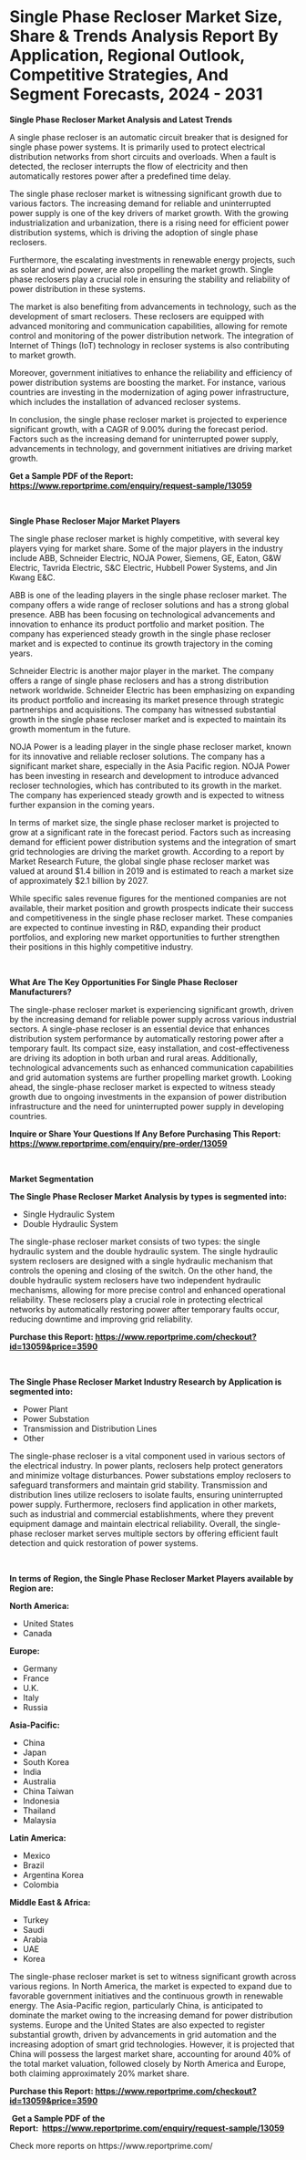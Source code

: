 <p><h1>Single Phase Recloser Market Size, Share & Trends Analysis Report By Application, Regional Outlook, Competitive Strategies, And Segment Forecasts, 2024 - 2031</h1></p><p><strong>Single Phase Recloser Market Analysis and Latest Trends</strong></p>
<p><p>A single phase recloser is an automatic circuit breaker that is designed for single phase power systems. It is primarily used to protect electrical distribution networks from short circuits and overloads. When a fault is detected, the recloser interrupts the flow of electricity and then automatically restores power after a predefined time delay.</p><p>The single phase recloser market is witnessing significant growth due to various factors. The increasing demand for reliable and uninterrupted power supply is one of the key drivers of market growth. With the growing industrialization and urbanization, there is a rising need for efficient power distribution systems, which is driving the adoption of single phase reclosers.</p><p>Furthermore, the escalating investments in renewable energy projects, such as solar and wind power, are also propelling the market growth. Single phase reclosers play a crucial role in ensuring the stability and reliability of power distribution in these systems.</p><p>The market is also benefiting from advancements in technology, such as the development of smart reclosers. These reclosers are equipped with advanced monitoring and communication capabilities, allowing for remote control and monitoring of the power distribution network. The integration of Internet of Things (IoT) technology in recloser systems is also contributing to market growth.</p><p>Moreover, government initiatives to enhance the reliability and efficiency of power distribution systems are boosting the market. For instance, various countries are investing in the modernization of aging power infrastructure, which includes the installation of advanced recloser systems.</p><p>In conclusion, the single phase recloser market is projected to experience significant growth, with a CAGR of 9.00% during the forecast period. Factors such as the increasing demand for uninterrupted power supply, advancements in technology, and government initiatives are driving market growth.</p></p>
<p><strong>Get a Sample PDF of the Report:&nbsp; <a href="https://www.reportprime.com/enquiry/request-sample/13059">https://www.reportprime.com/enquiry/request-sample/13059</a></strong></p>
<p>&nbsp;</p>
<p><strong>Single Phase Recloser Major Market Players</strong></p>
<p><p>The single phase recloser market is highly competitive, with several key players vying for market share. Some of the major players in the industry include ABB, Schneider Electric, NOJA Power, Siemens, GE, Eaton, G&W Electric, Tavrida Electric, S&C Electric, Hubbell Power Systems, and Jin Kwang E&C.</p><p>ABB is one of the leading players in the single phase recloser market. The company offers a wide range of recloser solutions and has a strong global presence. ABB has been focusing on technological advancements and innovation to enhance its product portfolio and market position. The company has experienced steady growth in the single phase recloser market and is expected to continue its growth trajectory in the coming years.</p><p>Schneider Electric is another major player in the market. The company offers a range of single phase reclosers and has a strong distribution network worldwide. Schneider Electric has been emphasizing on expanding its product portfolio and increasing its market presence through strategic partnerships and acquisitions. The company has witnessed substantial growth in the single phase recloser market and is expected to maintain its growth momentum in the future.</p><p>NOJA Power is a leading player in the single phase recloser market, known for its innovative and reliable recloser solutions. The company has a significant market share, especially in the Asia Pacific region. NOJA Power has been investing in research and development to introduce advanced recloser technologies, which has contributed to its growth in the market. The company has experienced steady growth and is expected to witness further expansion in the coming years.</p><p>In terms of market size, the single phase recloser market is projected to grow at a significant rate in the forecast period. Factors such as increasing demand for efficient power distribution systems and the integration of smart grid technologies are driving the market growth. According to a report by Market Research Future, the global single phase recloser market was valued at around $1.4 billion in 2019 and is estimated to reach a market size of approximately $2.1 billion by 2027.</p><p>While specific sales revenue figures for the mentioned companies are not available, their market position and growth prospects indicate their success and competitiveness in the single phase recloser market. These companies are expected to continue investing in R&D, expanding their product portfolios, and exploring new market opportunities to further strengthen their positions in this highly competitive industry.</p></p>
<p>&nbsp;</p>
<p><strong>What Are The Key Opportunities For Single Phase Recloser Manufacturers?</strong></p>
<p><p>The single-phase recloser market is experiencing significant growth, driven by the increasing demand for reliable power supply across various industrial sectors. A single-phase recloser is an essential device that enhances distribution system performance by automatically restoring power after a temporary fault. Its compact size, easy installation, and cost-effectiveness are driving its adoption in both urban and rural areas. Additionally, technological advancements such as enhanced communication capabilities and grid automation systems are further propelling market growth. Looking ahead, the single-phase recloser market is expected to witness steady growth due to ongoing investments in the expansion of power distribution infrastructure and the need for uninterrupted power supply in developing countries.</p></p>
<p><strong>Inquire or Share Your Questions If Any Before Purchasing This Report: <a href="https://www.reportprime.com/enquiry/pre-order/13059">https://www.reportprime.com/enquiry/pre-order/13059</a></strong></p>
<p>&nbsp;</p>
<p><strong>Market Segmentation</strong></p>
<p><strong>The Single Phase Recloser Market Analysis by types is segmented into:</strong></p>
<p><ul><li>Single Hydraulic System</li><li>Double Hydraulic System</li></ul></p>
<p><p>The single-phase recloser market consists of two types: the single hydraulic system and the double hydraulic system. The single hydraulic system reclosers are designed with a single hydraulic mechanism that controls the opening and closing of the switch. On the other hand, the double hydraulic system reclosers have two independent hydraulic mechanisms, allowing for more precise control and enhanced operational reliability. These reclosers play a crucial role in protecting electrical networks by automatically restoring power after temporary faults occur, reducing downtime and improving grid reliability.</p></p>
<p><strong>Purchase this Report:&nbsp;<a href="https://www.reportprime.com/checkout?id=13059&price=3590">https://www.reportprime.com/checkout?id=13059&price=3590</a></strong></p>
<p>&nbsp;</p>
<p><strong>The Single Phase Recloser Market Industry Research by Application is segmented into:</strong></p>
<p><ul><li>Power Plant</li><li>Power Substation</li><li>Transmission and Distribution Lines</li><li>Other</li></ul></p>
<p><p>The single-phase recloser is a vital component used in various sectors of the electrical industry. In power plants, reclosers help protect generators and minimize voltage disturbances. Power substations employ reclosers to safeguard transformers and maintain grid stability. Transmission and distribution lines utilize reclosers to isolate faults, ensuring uninterrupted power supply. Furthermore, reclosers find application in other markets, such as industrial and commercial establishments, where they prevent equipment damage and maintain electrical reliability. Overall, the single-phase recloser market serves multiple sectors by offering efficient fault detection and quick restoration of power systems.</p></p>
<p>&nbsp;</p>
<p><strong>In terms of Region, the Single Phase Recloser Market Players available by Region are:</strong></p>
<p>
    <p> <strong> North America: </strong>
        <ul>
            <li>United States</li>
            <li>Canada</li>
        </ul>
        </p> 
    <p> <strong> Europe: </strong>
        <ul>
            <li>Germany</li>
            <li>France</li>
            <li>U.K.</li>
            <li>Italy</li>
            <li>Russia</li>
        </ul>
        </p> 
    <p> <strong> Asia-Pacific: </strong>
        <ul>
            <li>China</li>
            <li>Japan</li>
            <li>South Korea</li>
            <li>India</li>
            <li>Australia</li>
            <li>China Taiwan</li>
            <li>Indonesia</li>
            <li>Thailand</li>
            <li>Malaysia</li>
        </ul>
        </p> 
    <p> <strong> Latin America: </strong>
        <ul>
            <li>Mexico</li>
            <li>Brazil</li>
            <li>Argentina Korea</li>
            <li>Colombia</li>
        </ul>
        </p> 
    <p> <strong> Middle East & Africa: </strong>
        <ul>
            <li>Turkey</li>
            <li>Saudi</li>
            <li>Arabia</li>
            <li>UAE</li>
            <li>Korea</li>
        </ul>
    </p>
    </p>
<p><p>The single-phase recloser market is set to witness significant growth across various regions. In North America, the market is expected to expand due to favorable government initiatives and the continuous growth in renewable energy. The Asia-Pacific region, particularly China, is anticipated to dominate the market owing to the increasing demand for power distribution systems. Europe and the United States are also expected to register substantial growth, driven by advancements in grid automation and the increasing adoption of smart grid technologies. However, it is projected that China will possess the largest market share, accounting for around 40% of the total market valuation, followed closely by North America and Europe, both claiming approximately 20% market share.</p></p>
<p><strong>Purchase this Report: <a href="https://www.reportprime.com/checkout?id=13059&price=3590">https://www.reportprime.com/checkout?id=13059&price=3590</a></strong></p>
<p>&nbsp;<strong>Get a Sample PDF of the Report:&nbsp;&nbsp;<a href="https://www.reportprime.com/enquiry/request-sample/13059">https://www.reportprime.com/enquiry/request-sample/13059</a></strong></p>
<p><strong></strong></p>
<p>Check more reports on https://www.reportprime.com/</p>